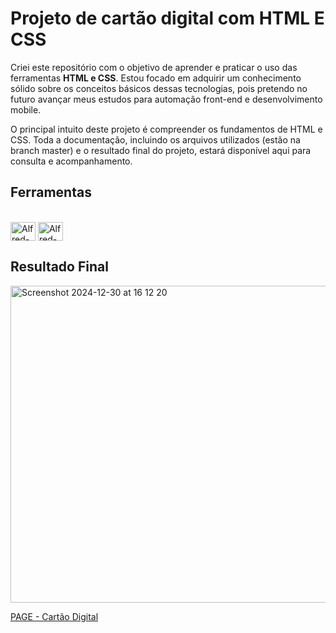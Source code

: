 # Projeto de cartão digital com HTML E CSS

Criei este repositório com o objetivo de aprender e praticar o uso das ferramentas **HTML e CSS**. Estou focado em adquirir um conhecimento sólido sobre os conceitos básicos dessas tecnologias, pois pretendo no futuro avançar meus estudos para automação front-end e desenvolvimento mobile.

O principal intuito deste projeto é compreender os fundamentos de HTML e CSS. Toda a documentação, incluindo os arquivos utilizados (estão na branch master) e o resultado final do projeto, estará disponível aqui para consulta e acompanhamento.

## Ferramentas
<div style="display: inline_block"><br>
  <img align="center" alt="Alfred-HTML" height="30" width="40" src="https://cdn.jsdelivr.net/gh/devicons/devicon@latest/icons/html5/html5-original.svg">
  <img align="center" alt="Alfred-CSS" height="30" width="40" src="https://cdn.jsdelivr.net/gh/devicons/devicon@latest/icons/css3/css3-original.svg">
  </div>
  
## Resultado Final

<img width="507" alt="Screenshot 2024-12-30 at 16 12 20" src="https://github.com/user-attachments/assets/c4f31606-4cdb-4a74-ae8b-316cfee2f2c2" />

[PAGE - Cartão Digital](https://alfredkraus-qa.github.io/cartao_digital_html_css/)
